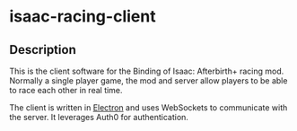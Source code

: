isaac-racing-client
=================

Description
-----------

This is the client software for the Binding of Isaac: Afterbirth+ racing mod. Normally a single player game, the mod and server allow players to be able to race each other in real time.

The client is written in [Electron](http://electron.atom.io/) and uses WebSockets to communicate with the server. It leverages Auth0 for authentication.
